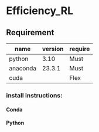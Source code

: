 # Efficiency_RL

## Requirement

| name    | version | require |
|---------|---------|---------|
| python  | 3.10    | Must    |
| anaconda | 23.3.1  | Must    |
| cuda    |         | Flex    |

### install instructions:

#### Conda
    
#### Python


